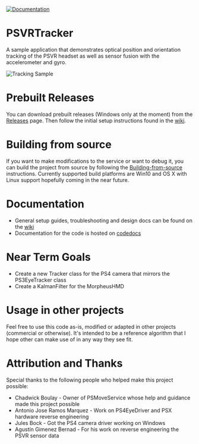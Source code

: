 [![Documentation](https://codedocs.xyz/HipsterSloth/PSVRTracker.svg)](https://codedocs.xyz/HipsterSloth/PSVRTracker/)

# PSVRTracker
A sample application that demonstrates optical position and orientation tracking of the PSVR headset as well as sensor fusion with the accelerometer and gyro.

![Tracking Sample](https://github.com/HipsterSloth/PSVRTracker/raw/master/misc/images/TrackingSample.gif)

# Prebuilt Releases
You can download prebuilt releases (Windows only at the moment) from the [Releases](https://github.com/HipsterSloth/PSVRTracker/releases) page. Then follow the initial setup instructions found in the [wiki](https://github.com/HipsterSloth/PSVRTracker/wiki#initial-setup). 

# Building from source
If you want to make modifications to the service or want to debug it, you can build the project from source by following the  [Building-from-source](https://github.com/cboulay/PSMoveService/wiki/Building-from-source) instructions. Currently supported build platforms are Win10 and OS X with Linux support hopefully coming in the near future.

# Documentation
* General setup guides, troubleshooting and design docs can be found on the [wiki](https://github.com/HipsterSloth/PSVRTracker/wiki)
* Documentation for the code is hosted on [codedocs](https://codedocs.xyz/HipsterSloth/PSVRTracker/)

# Near Term Goals
* Create a new Tracker class for the PS4 camera that mirrors the PS3EyeTracker class
* Create a KalmanFilter for the MorpheusHMD

# Usage in other projects
Feel free to use this code as-is, modified or adapted in other projects (commercial or otherwise). It's intended to be a reference algorithm that I hope other can make use of in any way they see fit.

# Attribution and Thanks
Special thanks to the following people who helped make this project possible:
* Chadwick Boulay - Owner of PSMoveService whose help and guidance made this project possible
* Antonio Jose Ramos Marquez - Work on PS4EyeDriver and PSX hardware reverse engineering
* Jules Bock - Got the PS4 camera driver working on Windows
* Agustín Gimenez Bernad - For his work on reverse engineering the PSVR sensor data
